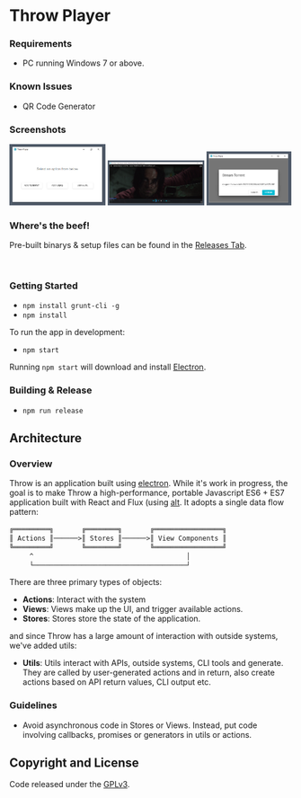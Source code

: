# Throw Player

### Requirements

 - PC running Windows 7 or above.

### Known Issues

 - QR Code Generator 

### Screenshots

<img src="preview/Dashboard.PNG" alt="Dashboard" width="34%"/>
<img src="preview/Playing-torrent.PNG" alt="Playing-torrent" width="34%"/>
<img src="preview/Torrent.PNG" alt="adding torrent" width="30%" height="30%"/>

### Where's the beef!

Pre-built binarys & setup files can be found in the [Releases Tab](https://github.com/Magics-Group/throw-client/releases).

<br>


### Getting Started

- `npm install grunt-cli -g`
- `npm install`

To run the app in development:

- `npm start`

Running `npm start` will download and install [Electron](http://electron.atom.io/).

### Building & Release

- `npm run release`

## Architecture

### Overview

Throw is an application built using [electron](https://github.com/atom/electron). While it's work in progress, the goal is to make Throw a high-performance, portable Javascript ES6 + ES7 application built with React and Flux (using [alt](https://github.com/goatslacker/alt). It adopts a single data flow pattern:

```
╔═════════╗       ╔════════╗       ╔═════════════════╗
║ Actions ║──────>║ Stores ║──────>║ View Components ║
╚═════════╝       ╚════════╝       ╚═════════════════╝
     ^                                      │
     └──────────────────────────────────────┘
```

There are three primary types of objects:
- **Actions**: Interact with the system
- **Views**: Views make up the UI, and trigger available actions.
- **Stores**: Stores store the state of the application.

and since Throw has a large amount of interaction with outside systems, we've added utils:
- **Utils**: Utils interact with APIs, outside systems, CLI tools and generate. They are called by user-generated actions and in return, also create actions based on API return values, CLI output etc.

### Guidelines

- Avoid asynchronous code in Stores or Views. Instead, put code involving callbacks, promises or generators in utils or actions.

## Copyright and License

Code released under the [GPLv3](LICENSE).
